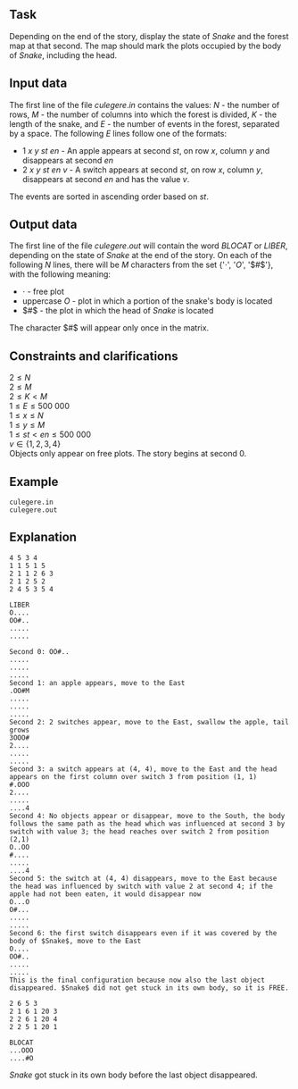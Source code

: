 ## Task

Depending on the end of the story, display the state of $Snake$ and the forest map at that second. The map should mark the plots occupied by the body of $Snake$, including the head.

## Input data

The first line of the file $culegere.in$ contains the values: $N$ - the number of rows, $M$ - the number of columns into which the forest is divided, $K$ - the length of the snake, and $E$ - the number of events in the forest, separated by a space. The following $E$ lines follow one of the formats:
- 1 $x$ $y$ $st$ $en$ - An apple appears at second $st$, on row $x$, column $y$ and disappears at second $en$
- 2 $x$ $y$ $st$ $en$ $v$ - A switch appears at second $st$, on row $x$, column $y$, disappears at second $en$ and has the value $v$.

The events are sorted in ascending order based on $st$.

## Output data

The first line of the file $culegere.out$ will contain the word $BLOCAT$ or $LIBER$, depending on the state of $Snake$ at the end of the story. On each of the following $N$ lines, there will be $M$ characters from the set {'$\cdot$', '$O$', '$#$'}, with the following meaning:
- $\cdot$ - free plot 
- uppercase $O$ - plot in which a portion of the snake's body is located
- $#$ - the plot in which the head of $Snake$ is located

The character $#$ will appear only once in the matrix.

## Constraints and clarifications

$2 \leq N$ \
$2 \leq M$ \
$2 \leq K < M$ \
$1 \leq E \leq 500\ 000$ \
$1 \leq x \leq N$ \
$1 \leq y \leq M$ \
$1 \leq st < en \leq 500\ 000$ \
$v \in \{1,2,3,4\}$ \
Objects only appear on free plots. The story begins at second 0.

## Example

`culegere.in`\
`culegere.out`

## Explanation

```
4 5 3 4
1 1 5 1 5
2 1 1 2 6 3
2 1 2 5 2
2 4 5 3 5 4
```
```
LIBER
O....
OO#..
.....
.....
```

```
Second 0: OO#..
.....
.....
.....
Second 1: an apple appears, move to the East
.OO#M
.....
.....
.....
Second 2: 2 switches appear, move to the East, swallow the apple, tail grows
3OOO#
2....
.....
.....
Second 3: a switch appears at (4, 4), move to the East and the head appears on the first column over switch 3 from position (1, 1)
#.OOO
2....
.....
....4
Second 4: No objects appear or disappear, move to the South, the body follows the same path as the head which was influenced at second 3 by switch with value 3; the head reaches over switch 2 from position (2,1)
O..OO
#....
.....
....4
Second 5: the switch at (4, 4) disappears, move to the East because the head was influenced by switch with value 2 at second 4; if the apple had not been eaten, it would disappear now
O...O
O#...
.....
.....
Second 6: the first switch disappears even if it was covered by the body of $Snake$, move to the East
O....
OO#..
.....
.....
This is the final configuration because now also the last object disappeared. $Snake$ did not get stuck in its own body, so it is FREE.
```

```
2 6 5 3
2 1 6 1 20 3
2 2 6 1 20 4
2 2 5 1 20 1
```
```
BLOCAT
...OOO
....#O
```

$Snake$ got stuck in its own body before the last object disappeared.